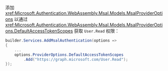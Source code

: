 添加 <xref:Microsoft.Authentication.WebAssembly.Msal.Models.MsalProviderOptions> 以通过 <xref:Microsoft.Authentication.WebAssembly.Msal.Models.MsalProviderOptions.DefaultAccessTokenScopes> 获取 `User.Read` 权限：

```csharp
builder.Services.AddMsalAuthentication(options =>
{
    ...
    options.ProviderOptions.DefaultAccessTokenScopes
        .Add("https://graph.microsoft.com/User.Read");
});
```
